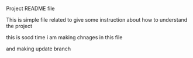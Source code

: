Project README file

This is simple file related to give some instruction about how to understand the project

this is socd time i am making chnages in this file

and making update branch
